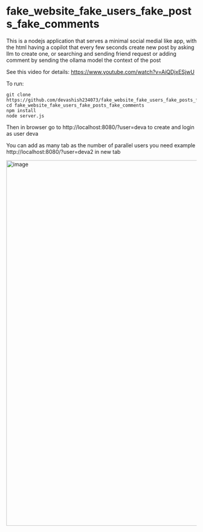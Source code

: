 # fake_website_fake_users_fake_posts_fake_comments
This is a nodejs application that serves a minimal social medial like app, with the html having a copilot that every few seconds create new post by asking llm to create one, or searching and sending friend request or adding comment by sending the ollama model the context of the post

See this video for details: https://www.youtube.com/watch?v=AiQDjxESjwU

To run:

```
git clone https://github.com/devashish234073/fake_website_fake_users_fake_posts_fake_comments
cd fake_website_fake_users_fake_posts_fake_comments
npm install
node server.js
```
Then in browser go to http://localhost:8080/?user=deva to create and login as user deva 

You can add as many tab as the number of parallel users you need example http://localhost:8080/?user=deva2 in new tab

<img width="1787" height="965" alt="image" src="https://github.com/user-attachments/assets/edab1708-85c7-44d5-99af-cacc45bdb26e" />




